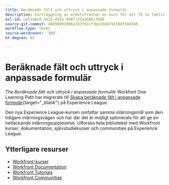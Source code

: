 ```yaml
---
title: Beräknade fält och uttryck i anpassade formulär
description: kartläggning av arbetsfronten en kurs för att få se lektionskurser
exl-id: ce51e8c0-3422-452a-9d87-87a368b17b08
source-git-commit: 46990991986a747fd2cf3be15d479378df5b6345
workflow-type: tm+mt
source-wordcount: '103'
ht-degree: 0%

---
```


# Beräknade fält och uttryck i anpassade formulär

The *Beräknade fält och uttryck i anpassade formulär* Workfont One Learning Path har migrerats till [Skapa beräknade fält i anpassade formulär](https://experienceleague.adobe.com/?recommended=Workfront-L-1-2022.1.calculatedfields){target="_blank"} på Experience League.

Den nya Experience League-kursen omfattar samma inlärningsmål som den tidigare inlärningsvägen och har där det är möjligt optimerats för att ge en heltäckande inlärningsupplevelse.  Utforska hela biblioteket med Workfront kurser, dokumentation, självstudiekurser och communities på Experience League.

## Ytterligare resurser

* [Workfront-kurser](https://experienceleague.adobe.com/?lang=en&amp;Solution=Workfront#courses)
* [Workfront Documentation](https://experienceleague.adobe.com/docs/workfront.html)
* [Workfront Tutorials](https://experienceleague.adobe.com/docs/workfront-learn/tutorials-workfront/home.html)
* [Workfront Communities](https://experienceleaguecommunities.adobe.com/t5/workfront/ct-p/workfront)
